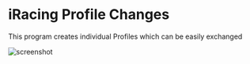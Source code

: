 ﻿# iRacing Profile Changes

This program creates individual Profiles which can be easily exchanged


![screenshot](https://github.com/photon1503/iracingprofilechanger/raw/master/doc/screenshot1.png "Screenshot")


